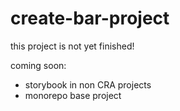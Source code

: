 # create-bar-project

this project is not yet finished!

coming soon:

-   storybook in non CRA projects
-   monorepo base project
